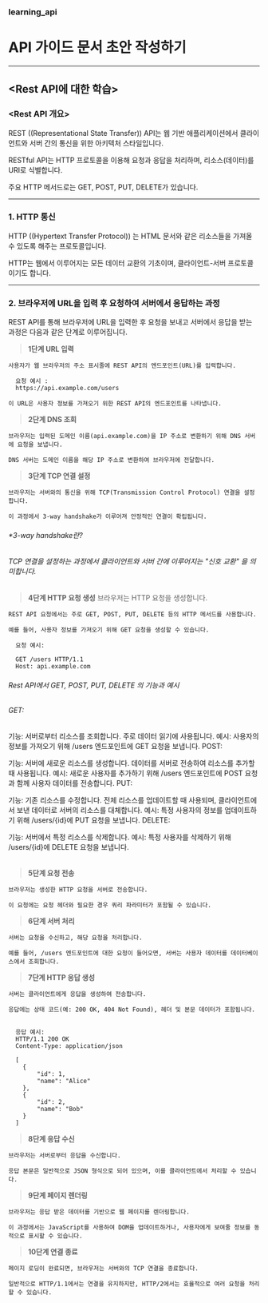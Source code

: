 ### learning_api

# API 가이드 문서 초안 작성하기
---

## **<Rest API에 대한 학습>**
### **<Rest API 개요>**

REST ((Representational State Transfer)) API는 웹 기반 애플리케이션에서 클라이언트와 서버 간의 통신을 위한 아키텍처 스타일입니다.

RESTful API는 HTTP 프로토콜을 이용해 요청과 응답을 처리하며, 리소스(데이터)를 URI로 식별합니다.

주요 HTTP 메서드로는 GET, POST, PUT, DELETE가 있습니다.


---

### **1. HTTP 통신**

   HTTP ((Hypertext Transfer Protocol)) 는 HTML 문서와 같은 리소스들을 가져올 수 있도록 해주는 프로토콜입니다.

   HTTP는 웹에서 이루어지는 모든 데이터 교환의 기초이며, 클라이언트-서버 프로토콜이기도 합니다.

---
   
### **2. 브라우저에 URL을 입력 후 요청하여 서버에서 응답하는 과정**

REST API를 통해 브라우저에 URL을 입력한 후 요청을 보내고 서버에서 응답을 받는 과정은 다음과 같은 단계로 이루어집니다.


> **1단계 URL 입력**


    사용자가 웹 브라우저의 주소 표시줄에 REST API의 엔드포인트(URL)를 입력합니다.

      요청 예시 :
      https://api.example.com/users

    이 URL은 사용자 정보를 가져오기 위한 REST API의 엔드포인트를 나타냅니다.

> **2단계 DNS 조회**

    브라우저는 입력된 도메인 이름(api.example.com)을 IP 주소로 변환하기 위해 DNS 서버에 요청을 보냅니다.

    DNS 서버는 도메인 이름을 해당 IP 주소로 변환하여 브라우저에 전달합니다.

> **3단계 TCP 연결 설정**

    브라우저는 서버와의 통신을 위해 TCP(Transmission Control Protocol) 연결을 설정합니다.

    이 과정에서 3-way handshake가 이루어져 안정적인 연결이 확립됩니다.


###### *3-way handshake란?
###### TCP 연결을 설정하는 과정에서 클라이언트와 서버 간에 이루어지는 "신호 교환" 을 의미합니다.

> **4단계 HTTP 요청 생성**
    브라우저는 HTTP 요청을 생성합니다.

    REST API 요청에서는 주로 GET, POST, PUT, DELETE 등의 HTTP 메서드를 사용합니다.

    예를 들어, 사용자 정보를 가져오기 위해 GET 요청을 생성할 수 있습니다.

      요청 예시:

      GET /users HTTP/1.1
      Host: api.example.com

  ###### Rest API에서 GET, POST, PUT, DELETE 의 기능과 예시
  ###### GET:

기능: 서버로부터 리소스를 조회합니다. 주로 데이터 읽기에 사용됩니다.
예시: 사용자의 정보를 가져오기 위해 /users 엔드포인트에 GET 요청을 보냅니다.
POST:

기능: 서버에 새로운 리소스를 생성합니다. 데이터를 서버로 전송하여 리소스를 추가할 때 사용됩니다.
예시: 새로운 사용자를 추가하기 위해 /users 엔드포인트에 POST 요청과 함께 사용자 데이터를 전송합니다.
PUT:

기능: 기존 리소스를 수정합니다. 전체 리소스를 업데이트할 때 사용되며, 클라이언트에서 보낸 데이터로 서버의 리소스를 대체합니다.
예시: 특정 사용자의 정보를 업데이트하기 위해 /users/{id}에 PUT 요청을 보냅니다.
DELETE:

기능: 서버에서 특정 리소스를 삭제합니다.
예시: 특정 사용자를 삭제하기 위해 /users/{id}에 DELETE 요청을 보냅니다.

  ######


> **5단계 요청 전송**


    브라우저는 생성한 HTTP 요청을 서버로 전송합니다.

    이 요청에는 요청 헤더와 필요한 경우 쿼리 파라미터가 포함될 수 있습니다.


> **6단계 서버 처리**


    서버는 요청을 수신하고, 해당 요청을 처리합니다.

    예를 들어, /users 엔드포인트에 대한 요청이 들어오면, 서버는 사용자 데이터를 데이터베이스에서 조회합니다.


> **7단계 HTTP 응답 생성**


    서버는 클라이언트에게 응답을 생성하여 전송합니다.

    응답에는 상태 코드(예: 200 OK, 404 Not Found), 헤더 및 본문 데이터가 포함됩니다.


      응답 예시:
      HTTP/1.1 200 OK
      Content-Type: application/json

      [
        {
            "id": 1,
            "name": "Alice"
        },
        {
            "id": 2,
            "name": "Bob"
        }
      ]


> **8단계 응답 수신**


    브라우저는 서버로부터 응답을 수신합니다.

    응답 본문은 일반적으로 JSON 형식으로 되어 있으며, 이를 클라이언트에서 처리할 수 있습니다.


> **9단계 페이지 렌더링**


    브라우저는 응답 받은 데이터를 기반으로 웹 페이지를 렌더링합니다.

    이 과정에서는 JavaScript를 사용하여 DOM을 업데이트하거나, 사용자에게 보여줄 정보를 동적으로 표시할 수 있습니다.


> **10단계 연결 종료**


    페이지 로딩이 완료되면, 브라우저는 서버와의 TCP 연결을 종료합니다.

    일반적으로 HTTP/1.1에서는 연결을 유지하지만, HTTP/2에서는 효율적으로 여러 요청을 처리할 수 있습니다.


























































